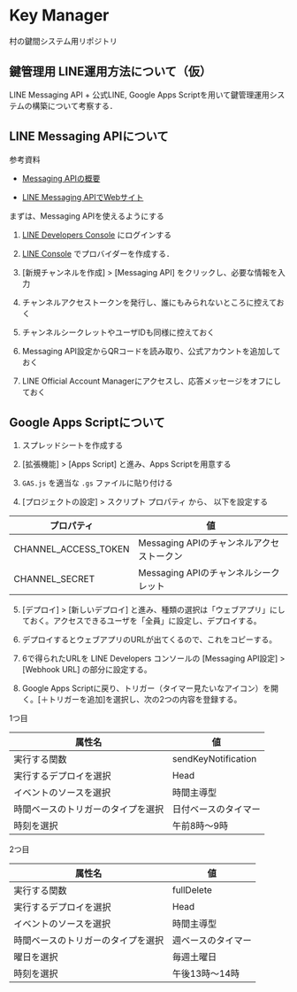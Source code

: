 # Key Manager
村の鍵間システム用リポジトリ

## 鍵管理用 LINE運用方法について（仮）

LINE Messaging API + 公式LINE, Google Apps Scriptを用いて鍵管理運用システムの構築について考察する．

## LINE Messaging APIについて

参考資料

- [Messaging APIの概要](https://developers.line.biz/ja/docs/messaging-api/overview/)

- [LINE Messaging APIでWebサイト](https://qiita.com/teaparty/items/b48d8ea8496895e2f3d8)

まずは、Messaging APIを使えるようにする

1. [LINE Developers Console](https://developers.line.biz/ja/docs/messaging-api/) にログインする

2. [LINE Console](https://developers.line.biz/console/) でプロバイダーを作成する．

3. [新規チャンネルを作成] > [Messaging API] をクリックし、必要な情報を入力

4. チャンネルアクセストークンを発行し、誰にもみられないところに控えておく

5. チャンネルシークレットやユーザIDも同様に控えておく

6. Messaging API設定からQRコードを読み取り、公式アカウントを追加しておく

7. LINE Official Account Managerにアクセスし、応答メッセージをオフにしておく


## Google Apps Scriptについて

1. スプレッドシートを作成する

2. [拡張機能] > [Apps Script] と進み、Apps Scriptを用意する

3. `GAS.js` を適当な `.gs` ファイルに貼り付ける

4. [プロジェクトの設定] > スクリプト プロパティ から、 以下を設定する

|プロパティ|値|
|---|---|
|CHANNEL_ACCESS_TOKEN|Messaging APIのチャンネルアクセストークン|
|CHANNEL_SECRET|Messaging APIのチャンネルシークレット|

5. [デプロイ] > [新しいデプロイ] と進み、種類の選択は「ウェブアプリ」にしておく。アクセスできるユーザを「全員」に設定し、デプロイする。

6. デプロイするとウェブアプリのURLが出てくるので、これをコピーする。

7. 6で得られたURLを LINE Developers コンソールの [Messaging API設定] > [Webhook URL] の部分に設定する。

8. Google Apps Scriptに戻り、トリガー（タイマー見たいなアイコン）を開く。[＋トリガーを追加]を選択し、次の2つの内容を登録する。

1つ目

|属性名|値|
|---|---|
|実行する関数|sendKeyNotification|
|実行するデプロイを選択|Head|
|イベントのソースを選択|時間主導型|
|時間ベースのトリガーのタイプを選択|日付ベースのタイマー|
|時刻を選択|午前8時〜9時|

2つ目

|属性名|値|
|---|---|
|実行する関数|fullDelete|
|実行するデプロイを選択|Head|
|イベントのソースを選択|時間主導型|
|時間ベースのトリガーのタイプを選択|週ベースのタイマー|
|曜日を選択|毎週土曜日|
|時刻を選択|午後13時〜14時|
